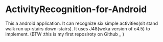 ActivityRecognition-for-Android
===============================

This a android application. It can recognize six simple activities(sit stand walk run up-stairs down-stairs). It uses J48(weka version of c4.5) to implement. (BTW :this is my first reposiroty on Github *_* )
